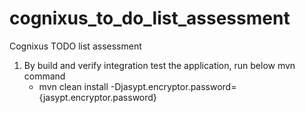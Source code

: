 # cognixus_to_do_list_assessment
Cognixus TODO list assessment
1. By build and verify integration test the application, run below mvn command
   - mvn clean install -Djasypt.encryptor.password={jasypt.encryptor.password}
   

